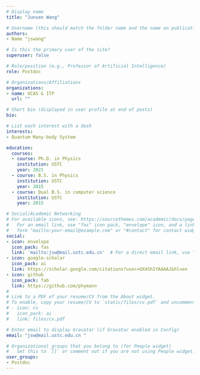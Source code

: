 ```yaml
---
# Display name
title: "Junsen Wang"

# Username (this should match the folder name and the name on publications)
authors:
- Name "jswang"

# Is this the primary user of the site?
superuser: false

# Role/position (e.g., Professor of Artificial Intelligence)
role: Postdoc

# Organizations/Affiliations
organizations:
- name: UCAS & ITP
  url: ""

# Short bio (displayed in user profile at end of posts)
bio: 

# List each interest with a dash
interests: 
- Quantum Many-body System

education:
  courses:
  - course: Ph.D. in Physics
    institution: USTC
    year: 2021
  - course: B.S. in Physics
    institution: USTC
    year: 2015
  - course: Dual B.S. in computer science
    institution: USTC
    year: 2015

# Social/Academic Networking
# For available icons, see: https://sourcethemes.com/academic/docs/page-builder/#icons
#   For an email link, use "fas" icon pack, "envelope" icon, and a link in the
#   form "mailto:your-email@example.com" or "#contact" for contact widget.
social:
- icon: envelope
  icon_pack: fas
  link: 'mailto:jsw@mail.ustc.edu.cn'  # For a direct email link, use "mailto:jsw@mail.ustc.edu.cn".
- icon: google-scholar
  icon_pack: ai
  link: https://scholar.google.com/citations?user=UX4ShIYAAAAJ&hl=en
- icon: github 
  icon_pack: fab 
  link: https://github.com/phymann
#
# Link to a PDF of your resume/CV from the About widget.
# To enable, copy your resume/CV to `static/files/cv.pdf` and uncomment the lines below.
# - icon: cv
#   icon_pack: ai
#   link: files/cv.pdf

# Enter email to display Gravatar (if Gravatar enabled in Config)
email: "jsw@mail.ustc.edu.cn "

# Organizational groups that you belong to (for People widget)
#   Set this to `[]` or comment out if you are not using People widget.
user_groups:
- Postdoc
---
```

